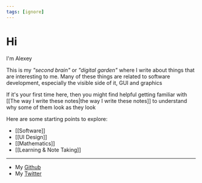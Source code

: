 ```yaml
---
tags: [ignore]
---
```


# Hi

I'm Alexey

This is my _"second brain"_ or _"digital garden"_ where I write about things that are interesting to me. Many of these things are related to software development, especially the visible side of it, GUI and graphics

If it's your first time here, then you might find helpful getting familiar
with [[The way I write these notes|the way I write these notes]] to understand why some of them look as
they look

Here are some starting points to explore:

- [[Software]]
- [[UI Design]]
- [[Mathematics]]
- [[Learning & Note Taking]]

---

- My [Github](https://github.com/alextheartisan)
- My [Twitter](https://twitter.com/alextheartisan)
